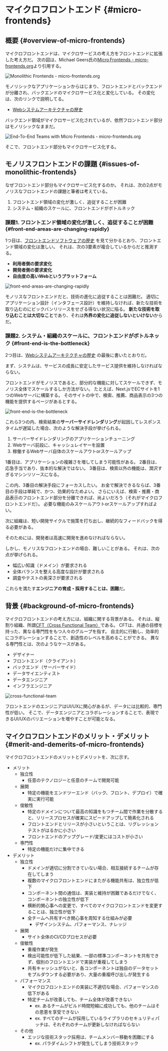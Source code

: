 # マイクロフロントエンド {#micro-frontends}
## 概要 {#overview-of-micro-frontends}

マイクロフロントエンドは、マイクロサービスの考え方をフロントエンドに拡張した考え方だ。
次の図は、Michael Geers氏の[Micro Frontends - micro-frontends.org](https://micro-frontends.org/)より引用する。

<!-- textlint-disable -->

![<a href="https://micro-frontends.org/">Monolithic Frontends - micro-frontends.org</a>](https://micro-frontends.org/ressources/diagrams/organisational/monolith-frontback-microservices.png)

<!-- textlint-enable -->

モノリシックなアプリケーションからはじまり、フロントエンドとバックエンドが分離され、バックエンドのマイクロサービス化と変化している。
その変化は、次のリンクで説明してる。

* [Webシステムアーキテクチャの歴史](../history/03_history_of_web_system_architecture.md) 

バックエンド領域がマイクロサービス化されているが、依然フロントエンド部分はモノリシックなままだ。

<!-- textlint-disable -->

![<a href="https://micro-frontends.org/">End-To-End Teams with Micro Frontends - micro-frontends.org</a>](https://micro-frontends.org/ressources/diagrams/organisational/verticals-headline.png)

<!-- textlint-enable -->

そこで、フロントエンド部分もマイクロサービス化する。

## モノリスフロントエンドの課題 {#issues-of-monolithic-frontends}

なぜフロントエンド部分もマイクロサービス化するのか。
それは、次の2点がモノリスなフロントエンドの課題と筆者は考えている。

1. フロントエンド領域の変化が激しく、追従することが困難
2. システム・組織のスケールに、フロントエンドがボトルネック

### 課題1. フロントエンド領域の変化が激しく、追従することが困難 {#front-end-areas-are-changing-rapidly}

1つ目は、[フロントエンドソフトウェアの歴史](../history/02_history_of_frontend_software.md) を見て分かるとおり、フロントエンド領域の変化は激しい。
それは、次の3要素が複合しているからだと推測する。

* **利用者側の要求変化**
* **開発者側の要求変化** 
* **自由度の高いWebというプラットフォーム**

![front-end-areas-are-changing-rapidly](../../assets/images/drawio/microfrontends/front-end-areas-are-changing-rapidly.png)

モノリスなフロントエンドだと、技術の進化に追従することは困難だ。
適切にアプリケーション設計（インタフェース設計）を維持しなければ、新たな技術を取り込むのにビックバンリリースをせざる得ない状況に陥る。
**新たな技術を取り込むことは大切なこと**であり、それは**外界の変化に追従しないといけない**からだ。

### 課題2. システム・組織のスケールに、フロントエンドがボトルネック {#front-end-is-the-bottleneck}

2つ目は、[Webシステムアーキテクチャの歴史](../history/03_history_of_web_system_architecture.md) の最後に書いたとおりだ。

まず、システムは、サービスの成長に安定したサービス提供を維持しなければならない。

フロントエンドがモノリスであると、部分的な機能に対してスケールできず、モノリス全体でスケールするしか方法がない。
たとえば、Next.jsでECサイトを1つのWebサーバに構築する。
そのサイトの中で、検索、推薦、商品表示の3つの機能を提供するページがあるとする。

![front-end-is-the-bottleneck](../../assets/images/drawio/microfrontends/front-end-is-the-bottleneck.png)

これら3つの内、検索結果の**サーバーサイドレンダリング**が起因してレスポンスタイムが遅延した場合、次のような解決手段が挙げられる。

1. サーバーサイドレンダリングのアプリケーションチューニング
2. Webサーバ前段に、キャッシュレイヤーを設置
3. 稼働するWebサーバ自体のスケールアウトorスケールアップ

1番目は、アプリケーションの複雑さを増してしまう可能性がある。
2番目は、応急手当であり、抜本的な解決ではない。
3番目は、検索以外の機能は、潤沢すぎるマシンリソースになる。

この内、3番目の解決手段にフォーカスしたい。
お金で解決できるならば、3番目の手段は単純で、かつ、効果的なためよい。
さらにいえば、検索・推薦・商品表示のフロントエンド部分を分離できれば、尚よいだろう（それがマイクロフロントエンドだ）。
必要な機能のみスケールアウトorスケールアップすればよい。


次に組織は、短い開発サイクルで施策を打ち出し、継続的なフィードバックを得る必要がある。
<!-- textlint-disable -->
そのためには、開発者は高速に開発を進めなければならない。
<!-- textlint-enable -->
しかし、モノリスなフロントエンドの場合、難しいことがある。
それは、次の点が挙げられる。

* 幅広い知識（ドメイン）が要求される
* 全体バランスを整える高度な設計が要求される
* 調査やテストの奥深さが要求される

これらを満たす**エンジニアの育成・採用することは、困難**だ。

## 背景 {#background-of-micro-frontends}

マイクロフロントエンドの考え方には、組織に関する背景がある。
それは、縦割り組織、所謂[CFT（Cross Functional Team）](https://en.wikipedia.org/wiki/Cross-functional_team)である。
CFTは、共通の目標を持った、異なる専門性をもつ人々のグループを指す。
自主的に行動し、効率的にコラボレーションすることで、創造性のレベルを高めることができる。
異なる専門性とは、次のようなケースがある。

* デザイナー
* フロントエンド（クライアント）
* バックエンド（サーバーサイド）
* データサイエンティスト
* データエンジニア
* インフラエンジニア

![cross-functional-team](../../assets/images/drawio/microfrontends/cross-functional-team.png)

フロントエンドのエンジニアはUI/UXに関心があるが、データには比較的、専門性が低い。
そこで、データエンジニアとコラボレーションすることで、表現できるUI/UXのバリエーションを増やすことが可能となる。

## マイクロフロントエンドのメリット・デメリット {#merit-and-demerits-of-micro-frontends}

マイクロフロントエンドのメリットとデメリットを、次に示す。

<!-- textlint-disable -->

* メリット
  * 独立性
    * 任意のテクノロジーと任意のチームで開発可能
  * 展開
    * 特定の機能をエンドツーエンド（バック、フロント、デプロイ）で確実に実行可能
  * 俊敏性
    * 特定のドメインについて最高の知識をもつチーム間で作業を分散すると、リリースプロセスが確実にスピードアップして簡素化される
    * フロントエンドとリリースが小さいということは、リグレッションテストがはるかに小さい
    * フロントエンドのアップグレード/変更にはコストが小さい
  * 専門性
    * 特定の機能だけに集中できる
* デメリット
  * 独立性
    * ドメインが適切に分割できていない場合、相互接続するチームが存在してしまう
    * 複数のマイクロフロントエンドにまたがる機能共有は、独立性が低下
    * コンポーネント間の通信は、実装と維持が困難であるだけでなく、コンポーネントの独立性が低下
    * 横断的関心事への変更で、すべてのマイクロフロントエンドを変更することは、独立性が低下
    * 全チームへ共有すべき関心事を周知する仕組みが必要
      * デザインシステム、パフォーマンス、ナレッジ
  * 展開
    * サイト全体のCI/CDプロセスが必要
  * 俊敏性
    * 重複作業が発生
    * 検出可能性が低下した結果、一部の標準コンポーネントを共有できず、個別のフロントエンドで実装が重複してしまう
    * 共有キャッシュがないと、各コンポーネントは独自のデータセットをプルダウンする必要があり、大量の重複呼び出しが発生する
  * パフォーマンス
    * マイクロフロントエンドの実装に不適切な場合、パフォーマンスの低下がある
    * 特定チームが改善しても、チーム全体が改善できない
      * ex. あるチームがビルド時間短縮に成功しても、他のチームはその恩恵を享受できない
      * ex. すべてのチームが採用しているライブラリのセキュリティパッチは、それぞれのチームが更新しなければならない
  * その他
    * エッジな技術スタック採用は、チームメンバー移動を困難にする
      * ex. パラダイムシフトが発生してしまう技術スタック

<!-- textlint-enable -->